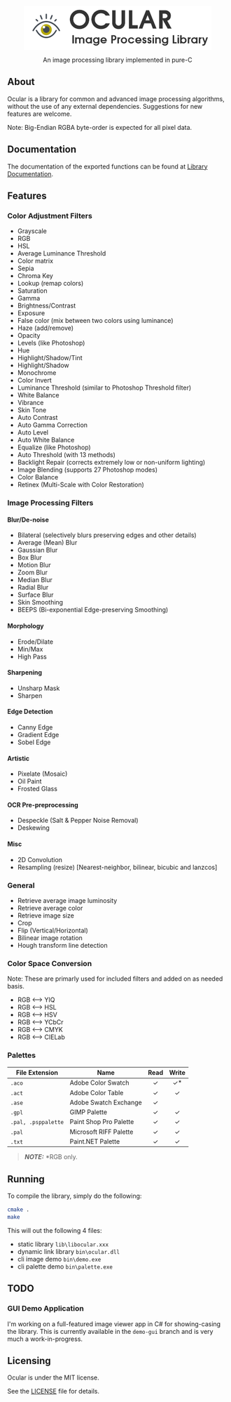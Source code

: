 <br />
<p align="center">
  <img src="docs/images/ocular-logo-main.png" align="center"></img>

  <p align="center">
    An image processing library implemented in pure-C
  </p>
</p>

## About

Ocular is a library for common and advanced image processing
algorithms, without the use of any external dependencies. Suggestions for new features are welcome.

Note: Big-Endian RGBA byte-order is expected for all pixel data.

## Documentation

The documentation of the exported functions can be found
at [Library Documentation](https://www.mechanikadesign.com/docs/ocular/1.0).

## Features

### Color Adjustment Filters

- Grayscale
- RGB
- HSL
- Average Luminance Threshold
- Color matrix
- Sepia
- Chroma Key
- Lookup (remap colors)
- Saturation
- Gamma
- Brightness/Contrast
- Exposure
- False color (mix between two colors using luminance)
- Haze (add/remove)
- Opacity
- Levels (like Photoshop)
- Hue
- Highlight/Shadow/Tint
- Highlight/Shadow
- Monochrome
- Color Invert
- Luminance Threshold (similar to Photoshop Threshold filter)
- White Balance
- Vibrance
- Skin Tone
- Auto Contrast
- Auto Gamma Correction
- Auto Level
- Auto White Balance
- Equalize (like Photoshop)
- Auto Threshold (with 13 methods)
- Backlight Repair (corrects extremely low or non-uniform lighting)
- Image Blending (supports 27 Photoshop modes)
- Color Balance
- Retinex (Multi-Scale with Color Restoration)

### Image Processing Filters

#### Blur/De-noise

- Bilateral (selectively blurs preserving edges and other details)
- Average (Mean) Blur
- Gaussian Blur
- Box Blur
- Motion Blur
- Zoom Blur
- Median Blur
- Radial Blur
- Surface Blur
- Skin Smoothing
- BEEPS (Bi-exponential Edge-preserving Smoothing)

#### Morphology

- Erode/Dilate
- Min/Max
- High Pass

#### Sharpening

- Unsharp Mask
- Sharpen

#### Edge Detection

- Canny Edge
- Gradient Edge
- Sobel Edge

#### Artistic

- Pixelate (Mosaic)
- Oil Paint
- Frosted Glass

#### OCR Pre-preprocessing

- Despeckle (Salt & Pepper Noise Removal)
- Deskewing

#### Misc

- 2D Convolution
- Resampling (resize) [Nearest-neighbor, bilinear, bicubic and lanzcos]

### General

- Retrieve average image luminosity
- Retrieve average color
- Retrieve image size
- Crop
- Flip (Vertical/Horizontal)
- Bilinear image rotation
- Hough transform line detection

### Color Space Conversion

Note: These are primarly used for included filters and added on as needed basis.

- RGB <--> YIQ
- RGB <--> HSL
- RGB <--> HSV
- RGB <--> YCbCr
- RGB <--> CMYK
- RGB <--> CIELab

### Palettes

| File Extension      | Name                              |   Read  |  Write  |
|---------------------|-----------------------------------|:-------:|:-------:|
| `.aco`              | Adobe Color Swatch                |   ✓     |    ✓*   |
| `.act`              | Adobe Color Table                 |   ✓     |    ✓    |
| `.ase`              | Adobe Swatch Exchange             |   ✓    |         |
| `.gpl`              | GIMP Palette                      |   ✓     |    ✓    |
| `.pal, .psppalette` | Paint Shop Pro Palette            |   ✓     |    ✓    |
| `.pal`              | Microsoft RIFF Palette            |   ✓     |    ✓    |
| `.txt`              | Paint.NET Palette                 |   ✓     |    ✓    |

> **_NOTE:_**  *RGB only.

## Running

To compile the library, simply do the following:

```sh
cmake .
make
```

This will out the following 4 files:

- static library `lib\libocular.xxx`
- dynamic link library `bin\ocular.dll`
- cli image demo `bin\demo.exe`
- cli palette demo `bin\palette.exe`

## TODO

### GUI Demo Application

I'm working on a full-featured image viewer app in C# for showing-casing the library. 
This is currently available in the `demo-gui` branch and is very much a work-in-progress.

## Licensing

Ocular is under the MIT license.

See the [LICENSE](LICENSE) file for details.
